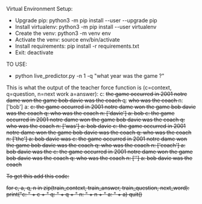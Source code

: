 Virtual Environment Setup:
- Upgrade pip: python3 -m pip install --user --upgrade pip
- Install virtualenv: python3 -m pip install --user virtualenv
- Create the venv: python3 -m venv env
- Activate the venv: source env/bin/activate
- Install requirements: pip install -r requirements.txt
- Exit: deactivate

TO USE:
- python live_predictor.py -n 1 -q "what year was the game ?"

This is what the output of the teacher force function is (c=context, q=question, n=next work a=answer):
c: <s> the game occurred in 2001 notre dame won the game bob davie was the coach </s>  q: <s> who was the coach </s>  n: ['bob'] a: <s>
c: <s> the game occurred in 2001 notre dame won the game bob davie was the coach </s>  q: <s> who was the coach </s>  n: ['davie'] a: <s> bob
c: <s> the game occurred in 2001 notre dame won the game bob davie was the coach </s>  q: <s> who was the coach </s>  n: ['was'] a: <s> bob davie
c: <s> the game occurred in 2001 notre dame won the game bob davie was the coach </s>  q: <s> who was the coach </s>  n: ['the'] a: <s> bob davie was
c: <s> the game occurred in 2001 notre dame won the game bob davie was the coach </s>  q: <s> who was the coach </s>  n: ['coach'] a: <s> bob davie was the
c: <s> the game occurred in 2001 notre dame won the game bob davie was the coach </s>  q: <s> who was the coach </s>  n: ['</s>'] a: <s> bob davie was the coach

To get this add this code:

for c, a, q, n in zip(train_context, train_answer, train_question, next_word):
    print("c: " + c + " q: " + q + " n: " + n + " a: " + a)
quit()